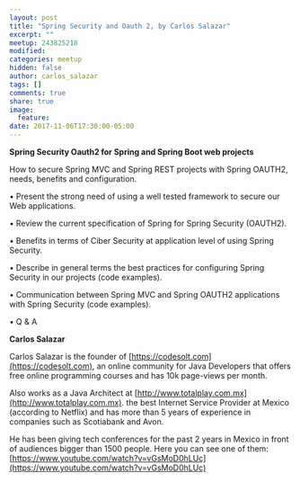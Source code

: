 ```yaml
---
layout: post
title: "Spring Security and Oauth 2, by Carlos Salazar"
excerpt: ""
meetup: 243825218
modified:
categories: meetup
hidden: false
author: carlos_salazar
tags: []
comments: true
share: true
image:
  feature:
date: 2017-11-06T17:30:00-05:00
---
```


__Spring Security Oauth2 for Spring and Spring Boot web projects__

How to secure Spring MVC and Spring REST projects with Spring OAUTH2, needs, benefits and configuration.

• Present the strong need of using a well tested framework to secure our Web applications.

• Review the current specification of Spring for Spring Security (OAUTH2).

• Benefits in terms of Ciber Security at application level of using Spring Security.

• Describe in general terms the best practices for configuring Spring Security in our projects (code examples).

• Communication between Spring MVC and Spring OAUTH2 applications with Spring Security (code examples).

• Q & A

__Carlos Salazar__

Carlos Salazar is the founder of [https://codesolt.com](https://codesolt.com), an online community for Java Developers that offers free online programming courses and has 10k page-views per month.

Also works as a Java Architect at [http://www.totalplay.com.mx](http://www.totalplay.com.mx). the best  Internet Service Provider at Mexico (according to Netflix) and has more than 5 years of experience in companies such as Scotiabank and Avon.

He has been giving tech conferences for the past 2 years in Mexico in front of audiences bigger than 1500 people. Here you can see one of them: [https://www.youtube.com/watch?v=vGsMoD0hLUc](https://www.youtube.com/watch?v=vGsMoD0hLUc)
